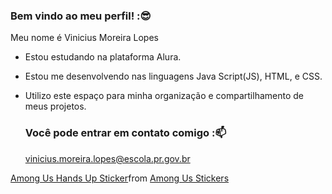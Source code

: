 ### Bem vindo ao meu perfil! :😎

Meu nome é Vinicius Moreira Lopes

- Estou estudando na plataforma Alura.
- Estou me desenvolvendo nas linguagens Java Script(JS), HTML, e CSS.
- Utilizo este espaço para minha organização e compartilhamento de meus projetos.

  ### Você pode entrar em contato comigo :📫

  vinicius.moreira.lopes@escola.pr.gov.br
  
<div class="tenor-gif-embed" data-postid="18574072" data-share-method="host" data-aspect-ratio="1" data-width="100%"><a href="https://tenor.com/view/among-us-hands-up-pet-crew-mate-pet-the-crewmate-gif-18574072">Among Us Hands Up Sticker</a>from <a href="https://tenor.com/search/among+us-stickers">Among Us Stickers</a></div> <script type="text/javascript" async src="https://tenor.com/embed.js"></script>
